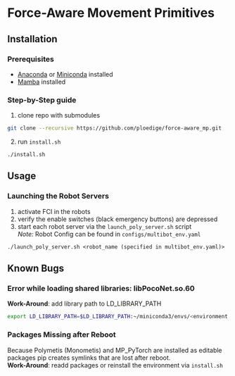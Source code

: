 # Force-Aware Movement Primitives

## Installation
### Prerequisites
  - [Anaconda](https://www.anaconda.com) or [Miniconda](https://docs.anaconda.com/free/miniconda/) installed
  - [Mamba](https://mamba.readthedocs.io) installed
  
### Step-by-Step guide
1. clone repo with submodules
```bash
git clone --recursive https://github.com/ploedige/force-aware_mp.git
```
2. run `install.sh`
```
./install.sh
```

## Usage
### Launching the Robot Servers
1. activate FCI in the robots
2. verify the enable switches (black emergency buttons) are depressed
3. start each robot server via the `launch_poly_server.sh` script<br>
*Note:* Robot Config can be found in `configs/multibot_env.yaml`
```
./launch_poly_server.sh <robot_name (specified in multibot_env.yaml)>
```

## Known Bugs
### Error while loading shared libraries: libPocoNet.so.60
**Work-Around**: add library path to LD_LIBRARY_PATH
```bash
export LD_LIBRARY_PATH=$LD_LIBRARY_PATH:~/miniconda3/envs/<environment name>/lib
```
### Packages Missing after Reboot
Because Polymetis (Monometis) and MP_PyTorch are installed as editable packages pip creates symlinks that are lost after reboot.<br>
**Work-Around**: readd packages or reinstall the environment via `install.sh`
